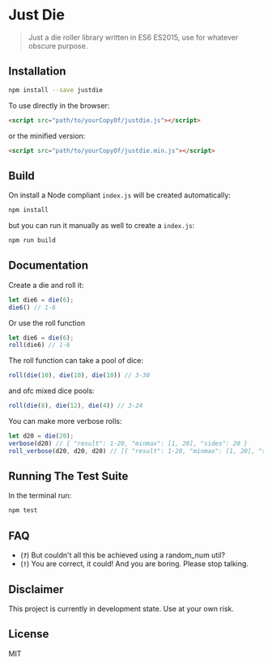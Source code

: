 # Just Die
> Just a die roller library written in ES6 ES2015, use for whatever obscure purpose.

## Installation

```bash
npm install --save justdie
```

To use directly in the browser:

```html
<script src="path/to/yourCopyOf/justdie.js"></script>
```

or the minified version:

```html
<script src="path/to/yourCopyOf/justdie.min.js"></script>
```

## Build
On install a Node compliant `index.js` will be created automatically:

```bash
npm install
```

but you can run it manually as well to create a `index.js`:

```bash
npm run build
```


## Documentation

Create a die and roll it:
```javascript
let die6 = die(6);
die6() // 1-6
```

Or use the roll function
```javascript
let die6 = die(6);
roll(die6) // 1-6
```

The roll function can take a pool of dice:
```javascript
roll(die(10), die(10), die(10)) // 3-30
```

and ofc mixed dice pools:
```javascript
roll(die(8), die(12), die(4)) // 3-24
```

You can make more verbose rolls:
```javascript
let d20 = die(20);
verbose(d20) // { "result": 1-20, "minmax": [1, 20], "sides": 20 }
roll_verbose(d20, d20, d20) // [{ "result": 1-20, "minmax": [1, 20], "sides": 20 }, ...]
```


## Running The Test Suite

In the terminal run:

```bash
npm test
```

## FAQ

- (**`?`**) But couldn't all this be achieved using a random_num util?
- (**`!`**) You are correct, it could! And you are boring. Please stop talking.

## Disclaimer
This project is currently in development state. Use at your own risk.

## License
MIT
